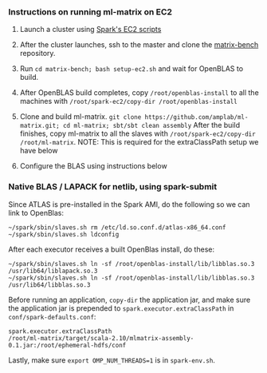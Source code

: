 ### Instructions on running ml-matrix on EC2

1. Launch a cluster using [Spark's EC2 scripts](http://spark.apache.org/docs/latest/ec2-scripts.html)
2. After the cluster launches, ssh to the master and clone the [matrix-bench](https://github.com/shivaram/matrix-bench)
repository.
3. Run `cd matrix-bench; bash setup-ec2.sh` and wait for OpenBLAS to build.
4. After OpenBLAS build completes, copy `/root/openblas-install` to all the machines with
`/root/spark-ec2/copy-dir /root/openblas-install`
5. Clone and build ml-matrix. `git clone https://github.com/amplab/ml-matrix.git; cd ml-matrix; sbt/sbt clean assembly`
   After the build finishes, copy ml-matrix to all the slaves with `/root/spark-ec2/copy-dir /root/ml-matrix`.
   NOTE: This is required for the extraClassPath setup we have below

6. Configure the BLAS using instructions below

### Native BLAS / LAPACK for netlib, using spark-submit

Since ATLAS is pre-installed in the Spark AMI, do the following so we can link to OpenBlas:
```
~/spark/sbin/slaves.sh rm /etc/ld.so.conf.d/atlas-x86_64.conf
~/spark/sbin/slaves.sh ldconfig
```

After each executor receives a built OpenBlas install, do these:
```
~/spark/sbin/slaves.sh ln -sf /root/openblas-install/lib/libblas.so.3 /usr/lib64/liblapack.so.3
~/spark/sbin/slaves.sh ln -sf /root/openblas-install/lib/libblas.so.3 /usr/lib64/libblas.so.3
```

Before running an application, `copy-dir` the application jar, and make sure the application jar is
prepended to `spark.executor.extraClassPath` in `conf/spark-defaults.conf`:

```
spark.executor.extraClassPath
/root/ml-matrix/target/scala-2.10/mlmatrix-assembly-0.1.jar:/root/ephemeral-hdfs/conf
```

Lastly, make sure `export OMP_NUM_THREADS=1` is in `spark-env.sh`.
